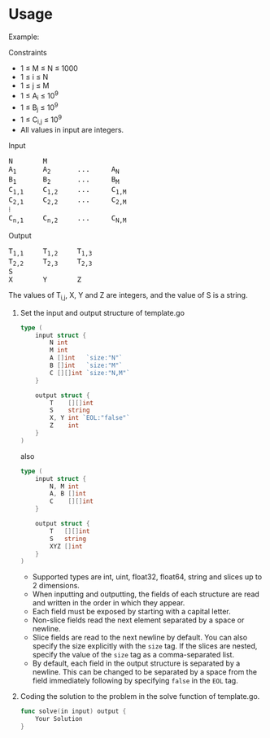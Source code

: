# Usage

Example:<br>

Constraints<br>
- 1 &le; M &le; N &le; 1000<br>
- 1 &le; i &le; N<br>
- 1 &le; j &le; M<br>
- 1 &le; A<sub>i</sub> &le; 10<sup>9</sup><br>
- 1 &le; B<sub>j</sub> &le; 10<sup>9</sup>
- 1 &le; C<sub>i,j</sub> &le; 10<sup>9</sup>
- All values in input are integers.

Input<br>
<pre>
N&#009;M
A<sub>1</sub>&#009;A<sub>2</sub>&#009;...&#009;A<sub>N</sub>
B<sub>1</sub>&#009;B<sub>2</sub>&#009;...&#009;B<sub>M</sub>
C<sub>1,1</sub>&#009;C<sub>1,2</sub>&#009;...&#009;C<sub>1,M</sub>
C<sub>2,1</sub>&#009;C<sub>2,2</sub>&#009;...&#009;C<sub>2,M</sub>
&#8286;
C<sub>n,1</sub>&#009;C<sub>n,2</sub>&#009;...&#009;C<sub>N,M</sub>
</pre>

Output<br>
<pre>
T<sub>1,1</sub>&#009;T<sub>1,2</sub>&#009;T<sub>1,3</sub>
T<sub>2,2</sub>&#009;T<sub>2,3</sub>&#009;T<sub>2,3</sub>
S
X&#009;Y&#009;Z
</pre>
The values of T<sub>i,j</sub>, X, Y and Z are integers, and the value of S is a string.


1. Set the input and output structure of template.go
    ~~~go
    type (
        input struct {
            N int
            M int
            A []int   `size:"N"`
            B []int   `size:"M"`
            C [][]int `size:"N,M"`
        }
    
        output struct {
            T    [][]int
            S    string
            X, Y int `EOL:"false"`
            Z    int
        }
    )
    ~~~
    also
    ~~~go
    type (
        input struct {
            N, M int
            A, B []int
            C    [][]int
        }
    
        output struct {
            T   [][]int
            S   string
            XYZ []int
        }
    )
    ~~~
    - Supported types are int, uint, float32, float64, string and slices up to 2 dimensions.
    - When inputting and outputting, the fields of each structure are read and written in the order in which they appear.
    - Each field must be exposed by starting with a capital letter.
    - Non-slice fields read the next element separated by a space or newline.
    - Slice fields are read to the next newline by default. You can also specify the size explicitly with the `size` tag. If the slices are nested, specify the value of the `size` tag as a comma-separated list.
    - By default, each field in the output structure is separated by a newline. This can be changed to be separated by a space from the field immediately following by specifying `false` in the `EOL` tag.

1. Coding the solution to the problem in the solve function of template.go.
    ~~~go
    func solve(in input) output {
        Your Solution
    }
    ~~~